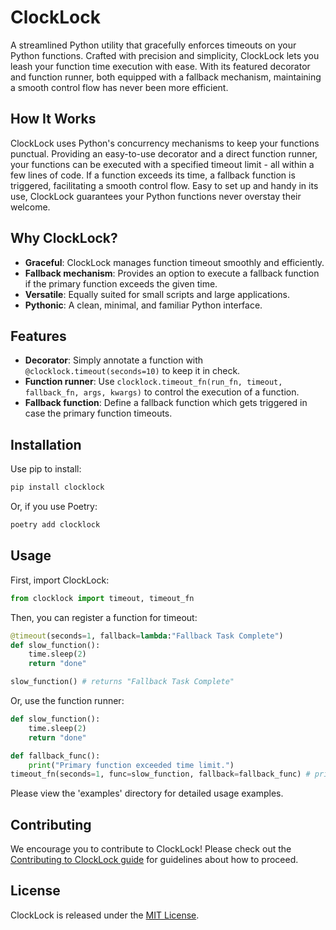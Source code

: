 # ClockLock

A streamlined Python utility that gracefully enforces timeouts on your Python functions. Crafted with precision and simplicity, ClockLock lets you leash your function time execution with ease. With its featured decorator and function runner, both equipped with a fallback mechanism, maintaining a smooth control flow has never been more efficient.

## How It Works
ClockLock uses Python's concurrency mechanisms to keep your functions punctual. Providing an easy-to-use decorator and a direct function runner, your functions can be executed with a specified timeout limit - all within a few lines of code. If a function exceeds its time, a fallback function is triggered, facilitating a smooth control flow. Easy to set up and handy in its use, ClockLock guarantees your Python functions never overstay their welcome.

## Why ClockLock?
- **Graceful**: ClockLock manages function timeout smoothly and efficiently.
- **Fallback mechanism**: Provides an option to execute a fallback function if the primary function exceeds the given time.
- **Versatile**: Equally suited for small scripts and large applications.
- **Pythonic**: A clean, minimal, and familiar Python interface.

## Features
- **Decorator**: Simply annotate a function with `@clocklock.timeout(seconds=10)` to keep it in check.
- **Function runner**: Use `clocklock.timeout_fn(run_fn, timeout, fallback_fn, args, kwargs)` to control the execution of a function.
- **Fallback function**: Define a fallback function which gets triggered in case the primary function timeouts.

## Installation

Use pip to install:

```bash
pip install clocklock
```

Or, if you use Poetry:

```bash
poetry add clocklock
```

## Usage
First, import ClockLock:

```python
from clocklock import timeout, timeout_fn
```

Then, you can register a function for timeout:

```python
@timeout(seconds=1, fallback=lambda:"Fallback Task Complete")
def slow_function():
    time.sleep(2)
    return "done"

slow_function() # returns "Fallback Task Complete"
```
Or, use the function runner:
```python
def slow_function():
    time.sleep(2)
    return "done"

def fallback_func():
    print("Primary function exceeded time limit.")
timeout_fn(seconds=1, func=slow_function, fallback=fallback_func) # prints "Primary function exceeded time limit."
```

Please view the 'examples' directory for detailed usage examples.

## Contributing
We encourage you to contribute to ClockLock! Please check out the [Contributing to ClockLock guide](CONTRIBUTING.md) for guidelines about how to proceed.

## License
ClockLock is released under the [MIT License](LICENSE.md).
